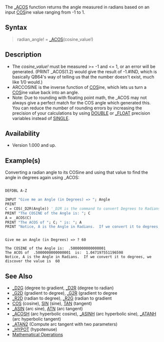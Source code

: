 The [_ACOS](_ACOS) function returns the angle measured in radians based on an input [COS](COS)ine value ranging from -1 to 1.

## Syntax

> radian_angle! = [_ACOS](_ACOS)(cosine_value!)

## Description

* The *cosine_value!* must be measured >= -1 and <= 1, or an error will be generated.  (PRINT _ACOS(1.2) would give the result of -1.#IND, which is basically QB64's way of telling us that the number doesn't exist, much like 1/0 would.) 
* ARCCOSINE is the inverse function of [COS](COS)ine, which lets us turn a [COS](COS)ine value back into an angle.
* Note: Due to rounding with floating point math, the _ACOS may not always give a perfect match for the COS angle which generated this.  You can reduce the number of rounding errors by increasing the precision of your calculations by using [DOUBLE](DOUBLE) or [_FLOAT](_FLOAT) precision variables instead of [SINGLE](SINGLE).

## Availability

* Version 1.000 and up.

## Example(s)

Converting a radian angle to its COSine and using that value to find the angle in degrees again using _ACOS:

```vb

DEFDBL A-Z

INPUT "Give me an Angle (in Degrees) => "; Angle
PRINT
C = COS(_D2R(Angle)) '_D2R is the command to convert Degrees to Radians, which is what COS expects
PRINT "The COSINE of the Angle is: "; C
A = _ACOS(C)
PRINT "The ACOS of "; C; " is: "; A
PRINT "Notice, A is the Angle in Radians.  If we convert it to degrees, the value is "; _R2D(A) 

```

```text

Give me an Angle (in Degrees) => ? 60

The COSINE of the Angle is:  .5000000000000001
The ACOS of  .5000000000000001  is:  1.047197551196598
Notice, A is the Angle in Radians.  If we convert it to degrees, we discover the value is  60

```

## See Also

* [_D2G](_D2G) (degree to gradient, [_D2R](_D2R) (degree to radian)
* [_G2D](_G2D) (gradient to degree), [_G2R](_G2R) (gradient to degree
* [_R2D](_R2D) (radian to degree), [_R2G](_R2G) (radian to gradient
* [COS](COS) (cosine), [SIN](SIN) (sine), [TAN](TAN) (tangent)
* [_ASIN](_ASIN) (arc sine), [ATN](ATN) (arc tangent)
* [_ACOSH](_ACOSH) (arc hyperbolic  cosine), [_ASINH](_ASINH) (arc hyperbolic  sine), [_ATANH](_ATANH) (arc hyperbolic  tangent)
* [_ATAN2](_ATAN2) (Compute arc tangent with two parameters)
* [_HYPOT](_HYPOT) (hypotenuse)
* [Mathematical Operations](Mathematical-Operations)
